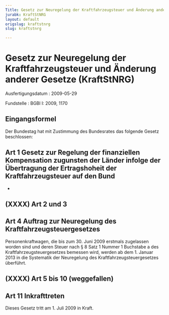 ```yaml
---
Title: Gesetz zur Neuregelung der Kraftfahrzeugsteuer und Änderung anderer Gesetze
jurabk: KraftStNRG
layout: default
origslug: kraftstnrg
slug: kraftstnrg

---
```


# Gesetz zur Neuregelung der Kraftfahrzeugsteuer und Änderung anderer Gesetze (KraftStNRG)

Ausfertigungsdatum
:   2009-05-29

Fundstelle
:   BGBl I: 2009, 1170


## Eingangsformel

Der Bundestag hat mit Zustimmung des Bundesrates das folgende Gesetz
beschlossen:


## Art 1 Gesetz zur Regelung der finanziellen Kompensation zugunsten der Länder infolge der Übertragung der Ertragshoheit der Kraftfahrzeugsteuer auf den Bund

-


## (XXXX) Art 2 und 3



## Art 4 Auftrag zur Neuregelung des Kraftfahrzeugsteuergesetzes

Personenkraftwagen, die bis zum 30. Juni 2009 erstmals zugelassen
worden sind und deren Steuer nach § 8 Satz 1 Nummer 1 Buchstabe a des
Kraftfahrzeugsteuergesetzes bemessen wird, werden ab dem 1. Januar
2013 in die Systematik der Neuregelung des Kraftfahrzeugsteuergesetzes
überführt.


## (XXXX) Art 5 bis 10 (weggefallen)


## Art 11 Inkrafttreten

Dieses Gesetz tritt am 1. Juli 2009 in Kraft.

